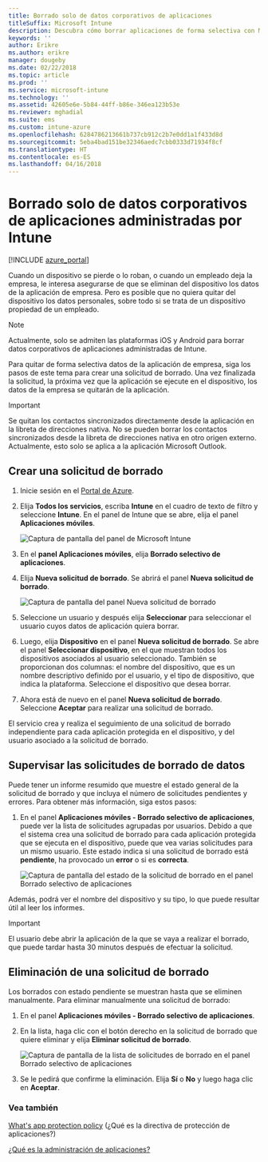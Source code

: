 ```yaml
---
title: Borrado solo de datos corporativos de aplicaciones
titleSuffix: Microsoft Intune
description: Descubra cómo borrar aplicaciones de forma selectiva con Microsoft Intune.
keywords: ''
author: Erikre
ms.author: erikre
manager: dougeby
ms.date: 02/22/2018
ms.topic: article
ms.prod: ''
ms.service: microsoft-intune
ms.technology: ''
ms.assetid: 42605e6e-5b84-44ff-b86e-346ea123b53e
ms.reviewer: mghadial
ms.suite: ems
ms.custom: intune-azure
ms.openlocfilehash: 6284786213661b737cb912c2b7e0dd1a1f433d8d
ms.sourcegitcommit: 5eba4bad151be32346aedc7cbb0333d71934f8cf
ms.translationtype: HT
ms.contentlocale: es-ES
ms.lasthandoff: 04/16/2018
---
```

# <a name="how-to-wipe-only-corporate-data-from-intune-managed-apps"></a>Borrado solo de datos corporativos de aplicaciones administradas por Intune

[!INCLUDE [azure_portal](./includes/azure_portal.md)]

Cuando un dispositivo se pierde o lo roban, o cuando un empleado deja la empresa, le interesa asegurarse de que se eliminan del dispositivo los datos de la aplicación de empresa. Pero es posible que no quiera quitar del dispositivo los datos personales, sobre todo si se trata de un dispositivo propiedad de un empleado.

>[!NOTE]
> Actualmente, solo se admiten las plataformas iOS y Android para borrar datos corporativos de aplicaciones administradas de Intune.

Para quitar de forma selectiva datos de la aplicación de empresa, siga los pasos de este tema para crear una solicitud de borrado. Una vez finalizada la solicitud, la próxima vez que la aplicación se ejecute en el dispositivo, los datos de la empresa se quitarán de la aplicación.

>[!IMPORTANT]
> Se quitan los contactos sincronizados directamente desde la aplicación en la libreta de direcciones nativa. No se pueden borrar los contactos sincronizados desde la libreta de direcciones nativa en otro origen externo. Actualmente, esto solo se aplica a la aplicación Microsoft Outlook.

## <a name="create-a-wipe-request"></a>Crear una solicitud de borrado

1.  Inicie sesión en el [Portal de Azure](https://portal.azure.com).

2.  Elija **Todos los servicios**, escriba **Intune** en el cuadro de texto de filtro y seleccione **Intune**. En el panel de Intune que se abre, elija el panel **Aplicaciones móviles**.

    ![Captura de pantalla del panel de Microsoft Intune](./media/apps-selective-wipe01.png)

3.  En el **panel Aplicaciones móviles**, elija **Borrado selectivo de aplicaciones**.

4.  Elija **Nueva solicitud de borrado**. Se abrirá el panel **Nueva solicitud de borrado**.

    ![Captura de pantalla del panel Nueva solicitud de borrado](./media/AzurePortal_MAM_NewWipeRequest.png)

5.  Seleccione un usuario y después elija **Seleccionar** para seleccionar el usuario cuyos datos de aplicación quiera borrar.

6.  Luego, elija **Dispositivo** en el panel **Nueva solicitud de borrado**. Se abre el panel **Seleccionar dispositivo**, en el que muestran todos los dispositivos asociados al usuario seleccionado. También se proporcionan dos columnas: el nombre del dispositivo, que es un nombre descriptivo definido por el usuario, y el tipo de dispositivo, que indica la plataforma. Seleccione el dispositivo que desea borrar.

7.  Ahora está de nuevo en el panel **Nueva solicitud de borrado**. Seleccione **Aceptar** para realizar una solicitud de borrado.

El servicio crea y realiza el seguimiento de una solicitud de borrado independiente para cada aplicación protegida en el dispositivo, y del usuario asociado a la solicitud de borrado.

## <a name="monitor-your-wipe-requests"></a>Supervisar las solicitudes de borrado de datos

Puede tener un informe resumido que muestre el estado general de la solicitud de borrado y que incluya el número de solicitudes pendientes y errores. Para obtener más información, siga estos pasos:

1.  En el panel **Aplicaciones móviles - Borrado selectivo de aplicaciones**, puede ver la lista de solicitudes agrupadas por usuarios. Debido a que el sistema crea una solicitud de borrado para cada aplicación protegida que se ejecuta en el dispositivo, puede que vea varias solicitudes para un mismo usuario. Este estado indica si una solicitud de borrado está **pendiente**, ha provocado un **error** o si es **correcta**.

    ![Captura de pantalla del estado de la solicitud de borrado en el panel Borrado selectivo de aplicaciones](./media/wipe-request-status-1.png)

Además, podrá ver el nombre del dispositivo y su tipo, lo que puede resultar útil al leer los informes.

>[!IMPORTANT]
> El usuario debe abrir la aplicación de la que se vaya a realizar el borrado, que puede tardar hasta 30 minutos después de efectuar la solicitud.

## <a name="delete-a-wipe-request"></a>Eliminación de una solicitud de borrado

Los borrados con estado pendiente se muestran hasta que se eliminen manualmente. Para eliminar manualmente una solicitud de borrado:

1.  En el panel **Aplicaciones móviles - Borrado selectivo de aplicaciones**.

2.  En la lista, haga clic con el botón derecho en la solicitud de borrado que quiere eliminar y elija **Eliminar solicitud de borrado**.

    ![Captura de pantalla de la lista de solicitudes de borrado en el panel Borrado selectivo de aplicaciones](./media/delete-wipe-request.png)

3.  Se le pedirá que confirme la eliminación. Elija **Sí** o **No** y luego haga clic en **Aceptar**.

### <a name="see-also"></a>Vea también
[What's app protection policy](app-protection-policy.md) (¿Qué es la directiva de protección de aplicaciones?)

[¿Qué es la administración de aplicaciones?](app-management.md)
